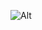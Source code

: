 ![Alt](https://repobeats.axiom.co/api/embed/b05524e126dc8b5ef31679c6cc3d1b38aaf3db83.svg "Repobeats analytics image")